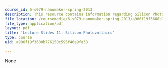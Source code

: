 ```yaml
---
course_id: 6-s079-nanomaker-spring-2013
description: This resource contains information regarding Silicon Photovoltaics.
file_location: /coursemedia/6-s079-nanomaker-spring-2013/a906f19f3600b776150c595f46e9fa38_MIT6_S079S13_slides11.pdf
file_type: application/pdf
layout: pdf
title: 'Lecture Slides 11: Silicon Photovoltaics'
type: course
uid: a906f19f3600b776150c595f46e9fa38

---
```

None